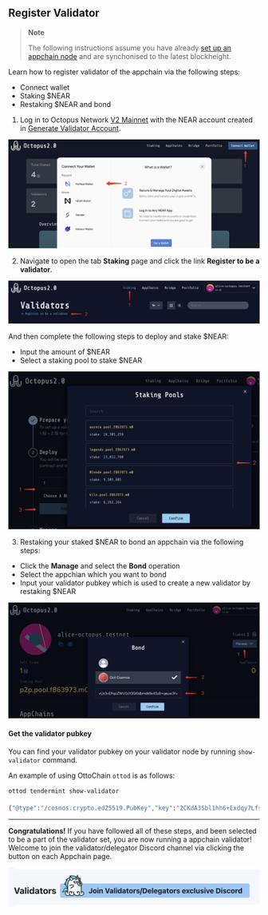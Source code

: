 ## Register Validator

> **Note**
>
> The following instructions assume you have already [set up an appchain node](./validator-deploy-manually.md) and are synchonised to the latest blockheight.

Learn how to register validator of the appchain via the following steps:

* Connect wallet
* Staking $NEAR
* Restaking $NEAR and bond

1. Log in to Octopus Network [V2 Mainnet](https://v2-interface-ten.vercel.app/) with the NEAR account created in [Generate Validator Account](./validator-generate-keys.md).

![Connect wallet](../../images/maintain/v2/v2_connect_wallet.jpg)

2. Navigate to open the tab **Staking** page and click the link **Register to be a validator**.

![Staking page](../../images/maintain/v2/v2_staking.jpg)

And then complete the following steps to deploy and stake $NEAR:

* Input the amount of $NEAR
* Select a staking pool to stake $NEAR

![Staking $NEAR](../../images/maintain/v2/v2_deploy_stake.jpg)

3. Restaking your staked $NEAR to bond an appchain via the following steps:

* Click the **Manage** and select the **Bond** operation
* Select the appchian which you want to bond
* Input your validator pubkey which is used to create a new validator by restaking $NEAR

![Restaking bond](../../images/maintain/v2/v2_restaking_bond.jpg)

#### Get the validator pubkey

You can find your validator pubkey on your validator node by running `show-validator` command.

An example of using OttoChain `ottod` is as follows:

```bash
ottod tendermint show-validator

{"@type":"/cosmos.crypto.ed25519.PubKey","key":"2CKdA3Sbl1hh6+Exdqy7LfspfGcgUtNhV1VwUAZcy7c="}
```

---

**Congratulations!** If you have followed all of these steps, and been selected to be a part of the validator set, you are now running a appchain validator! Welcome to join the validator/delegator Discord channel via clicking the button on each Appchain page.

![discord](../../images/maintain/validator_join_discord.jpg)